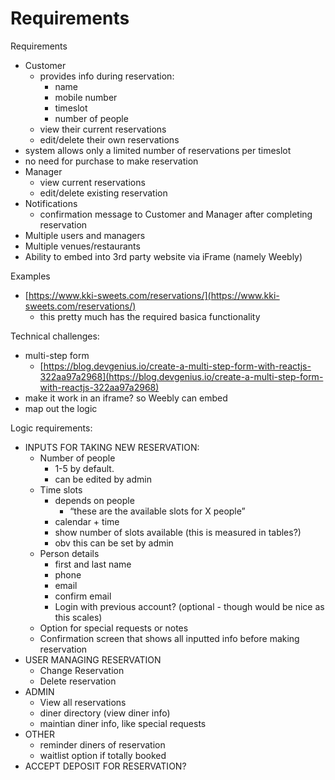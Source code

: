 # Requirements

Requirements

-   Customer
    -   provides info during reservation:
        -   name
        -   mobile number
        -   timeslot
        -   number of people
    -   view their current reservations
    -   edit/delete their own reservations
-   system allows only a limited number of reservations per timeslot
-   no need for purchase to make reservation
-   Manager
    -   view current reservations
    -   edit/delete existing reservation
-   Notifications
    -   confirmation message to Customer and Manager after completing reservation
-   Multiple users and managers
-   Multiple venues/restaurants
-   Ability to embed into 3rd party website via iFrame (namely Weebly)

Examples

-   [https://www.kki-sweets.com/reservations/](https://www.kki-sweets.com/reservations/)
    -   this pretty much has the required basica functionality

Technical challenges:

-   multi-step form
    -   [https://blog.devgenius.io/create-a-multi-step-form-with-reactjs-322aa97a2968](https://blog.devgenius.io/create-a-multi-step-form-with-reactjs-322aa97a2968)
-   make it work in an iframe? so Weebly can embed
-   map out the logic

Logic requirements:

-   INPUTS FOR TAKING NEW RESERVATION:
    -   Number of people
        -   1-5 by default.
        -   can be edited by admin
    -   Time slots
        -   depends on people
            -   “these are the available slots for X people”
        -   calendar + time
        -   show number of slots available (this is measured in tables?)
        -   obv this can be set by admin
    -   Person details
        -   first and last name
        -   phone
        -   email
        -   confirm email
        -   Login with previous account? (optional - though would be nice as this scales)
    -   Option for special requests or notes
    -   Confirmation screen that shows all inputted info before making reservation
-   USER MANAGING RESERVATION
    -   Change Reservation
    -   Delete reservation
-   ADMIN
    -   View all reservations
    -   diner directory (view diner info)
    -   maintian diner info, like special requests
-   OTHER
    -   reminder diners of reservation
    -   waitlist option if totally booked
-   ACCEPT DEPOSIT FOR RESERVATION?
